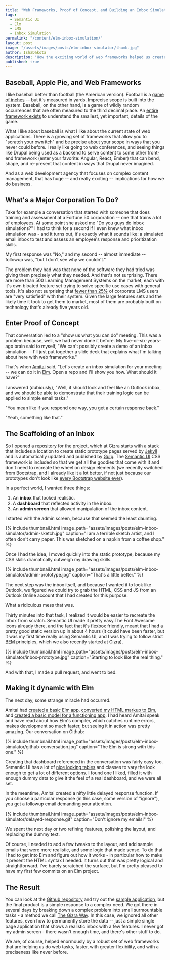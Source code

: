 ```yaml
---
title: "Web Frameworks, Proof of Concept, and Building an Inbox Simulation"
tags:
  - Semantic UI
  - Elm
  - LMS
  - Inbox Simulation
permalink: "/content/elm-inbox-simulation/"
layout: post
image: "/assets/images/posts/elm-inbox-simulator/thumb.jpg"
author: IshaDakota
description: "How the exciting world of web frameworks helped us create a complex demonstration of an inbox simulation in days."
published: true
---
```





## Baseball, Apple Pie, and Web Frameworks
I like baseball better than football (the American version). Football is a [game of inches](https://www.youtube.com/watch?v=_Z_7eu64y6c) -- but it's measured in yards. Imprecise scope is built into the system. Baseball, on the other hand, is a game of wildly random occurrences that are often measured to the third decimal place. An [entire framework exists](http://sabr.org/sabermetrics) to understand the smallest, yet important, details of the game.

What I like about baseball is what I like about the current state of web applications. There is a growing set of frameworks that allow you to "scratch your own itch" and be precise about your scope in ways that you never could before. I really like going to web conferences, and seeing things like Drupal being used as a backend to serve content to some other front-end framework (enter your favorite: Angular, React, Ember) that can bend, shape, and re-present that content in ways that Drupal never imagined.

And as a web development agency that focuses on complex content management, that has huge -- and really exciting -- implications for how we do business.

## What's a Major Corporation To Do?
Take for example a conversation that started with someone that does training and assessment at a Fortune 50 corporation -- one that trains a lot of employees. At some point she asked me "Do you guys do inbox simulations?" I had to think for a second if I even knew what inbox simulation was - and it turns out, it's exactly what it sounds like: a simulated email inbox to test and assess an employee's response and prioritization skills. 

My first response was "No," and my second -- almost immediate -- followup was, "but I don't see why we couldn't."

The problem they had was that none of the software they had tried was giving them precisely what they needed. And that's not surprising. There are more than 500 Learning Management Systems on the market, each with it's own bloated feature set trying to solve specific use cases with general tools. It's also not surprising that [fewer than 25%](http://www.capterra.com/learning-management-system-software/user-research) of corporate LMS users are "very satisfied" with their system. Given the large features sets and the likely time it took to get them to market, most of them are probably built on technology that's already five years old.

## Enter Proof of Concept
That conversation led to a "show us what you can do" meeting. This was a problem because, well, we had never done it before. My five-or-six-years-ago brain said to myself, "We can't possibly create a demo of an inbox simulation -- I'll just put together a slide deck that explains what I'm talking about here with web frameworks."

That's when [Amitai](/team/#amitaibu) said, "Let's create an inbox simulation for your meeting -- we can do it in [Elm](http://elm-lang.org/). Open a repo and I'll show you how. What should it have?"

I answered (dubiously), "Well, it should look and feel like an Outlook inbox, and we should be able to demonstrate that their training logic can be applied to simple email tasks."

"You mean like if you respond one way, you get a certain response back."

"Yeah, something like that."

## The Scaffolding of an Inbox
So I opened a [repository](https://github.com/Gizra/inbox-simulation) for the project, which at Gizra starts with a stack that includes a location to create static prototype pages served by [Jekyll](https://jekyllrb.com/) and is automatically updated and published by [Gulp](http://gulpjs.com/). The [Semantic UI](http://semantic-ui.com/) CSS framework is included so that we get all the goodies that come with it and don't need to recreate the wheel on design elements (we recently switched from Bootstrap, and I already like it a lot better, if not just because our prototypes don't look like [every Bootstrap website ever](http://adventurega.me/bootstrap/)).

In a perfect world, I wanted three things: 

  1. An **inbox** that looked realistic.
  2. A **dashboard** that reflected activity in the inbox. 
  3. An **admin screen** that allowed manipulation of the inbox content.

I started with the admin screen, because that seemed the least daunting.

{% include thumbnail.html image_path="assets/images/posts/elm-inbox-simulator/admin-sketch.jpg" caption="I am a terrible sketch artist, and I often don't carry paper. This was sketched on a napkin from a coffee shop." %}

Once I had the idea, I moved quickly into the static prototype, because my CSS skills dramatically outweigh my drawing skills.

{% include thumbnail.html image_path="assets/images/posts/elm-inbox-simulator/admin-prototype.jpg" caption="That's a little better." %}

The next step was the inbox itself, and because I wanted it to look like Outlook, we figured we could try to grab the HTML, CSS and JS from an Outlook Online account that I had created for this purpose. 

What a ridiculous mess that was. 

Thirty minutes into that task, I realized it would be easier to recreate the inbox from scratch. Semantic UI made it pretty easy.The Font Awesome icons already there, and the fact that it's [flexbox](https://www.w3.org/TR/css-flexbox/) friendly, meant that I had a pretty good static version up in about 4 hours (it could have been faster, but it was my first time really using Semantic UI, and I was trying to follow strict [BEM](http://getbem.com/) principles, which we also recently started at Gizra).

{% include thumbnail.html image_path="assets/images/posts/elm-inbox-simulator/inbox-prototype.jpg" caption="Starting to look like the real thing." %}

And with that, I made a pull request, and went to bed.

## Making it dynamic with Elm
The next day, some strange miracle had occurred.

Amitai had [created a basic Elm app](https://github.com/Gizra/inbox-simulation/pull/6), [converted my HTML markup to Elm](https://github.com/Gizra/inbox-simulation/pull/8), and [created a basic model for a functioning app](https://github.com/Gizra/inbox-simulation/pull/12). I had heard Amitai speak and have read about how Elm's compiler, which catches runtime errors, makes development so much faster, but seeing it in action was pretty amazing. Our conversation on Github:

{% include thumbnail.html image_path="assets/images/posts/elm-inbox-simulator/github-conversation.jpg" caption="The Elm is strong with this one." %}

Creating that dashboard referenced in the conversation was fairly easy too. Semantic UI has a lot of [nice looking tables](http://semantic-ui.com/collections/table.html) and classes to vary the look enough to get a lot of different options. I found one I liked, filled it with enough dummy data to give it the feel of a real dashboard, and we were all set.

In the meantime, Amitai created a nifty little delayed response function. If you choose a particular response (in this case, some version of "ignore"), you get a followup email demanding your attention.

{% include thumbnail.html image_path="assets/images/posts/elm-inbox-simulator/delayed-response.gif" caption="Don't ignore my emails!" %}

We spent the next day or two refining features, polishing the layout, and replacing the dummy text.

Of course, I needed to add a few tweaks to the layout, and add sample emails that were more realistic, and some logic that made sense. To do that I had to get into Elm and figure out how it works - in particular how to make it present the HTML syntax I needed. It turns out that was pretty logical and straightforward. I've barely scratched the surface, but I'm pretty pleased to have my first few commits on an Elm project.

## The Result
You can look at the [Github repository](https://github.com/Gizra/inbox-simulation) and try out the [sample application](http://inbox-simulation.gizra.com/), but the final product is a simple response to a complex need. We got there in several days by breaking down a complex problem into small surmountable tasks - a method we call [The Gizra Way](/#gizra-way). In this case, we ignored all other features, even how to permanently store the data -- just a simple single page application that shows a realistic inbox with a few features. I never got my admin screen - there wasn't enough time, and there's other stuff to do.

We are, of course, helped enormously by a robust set of web frameworks that are helping us do web tasks, faster, with greater flexibility, and with a preciseness like never before.
